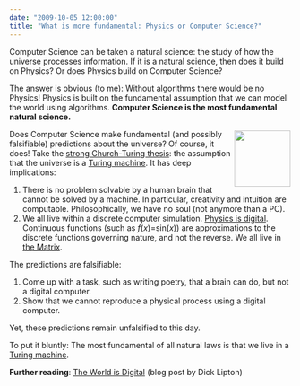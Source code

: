 ```yaml
---
date: "2009-10-05 12:00:00"
title: "What is more fundamental: Physics or Computer Science?"
---
```




Computer Science can be taken a natural science: the study of how the universe processes information. If it is a natural science, then does it build on Physics? Or does Physics build on Computer Science?

The answer is obvious (to me): Without algorithms there would be no Physics! Physics is built on the fundamental assumption that we can model the world using algorithms. __Computer Science is the most fundamental natural science.__

<img decoding="async" style="float: right; margin: 2px; width: 100px;" src="https://upload.wikimedia.org/wikipedia/commons/thumb/3/3d/Maquina.png/800px-Maquina.png" alt />Does Computer Science make fundamental (and possibly falsifiable) predictions about the universe? Of course, it does! Take the [strong Church-Turing thesis](https://en.wikipedia.org/wiki/Church%E2%80%93Turing_thesis): the assumption that the universe is a [Turing machine](https://en.wikipedia.org/wiki/Turing_machine). It has deep implications:

1. There is no problem solvable by a human brain that cannot be solved by a machine. In particular, creativity and intuition are computable. Philosophically, we have no soul (not anymore than a PC).
1. We all live within a discrete computer simulation. [Physics is digital](https://en.wikipedia.org/wiki/Digital_physics). Continuous functions (such as <em>f</em>(<em>x</em>)=sin(<em>x</em>)) are approximations to the discrete functions governing nature, and not the reverse. We all live in [the Matrix](https://en.wikipedia.org/wiki/Matrix_movie).


The predictions are falsifiable:

1. Come up with a task, such as writing poetry, that a brain can do, but not a digital computer.
1. Show that we cannot reproduce a physical process using a digital computer.


Yet, these predictions remain unfalsified to this day.

To put it bluntly: The most fundamental of all natural laws is that we live in a [Turing machine](https://en.wikipedia.org/wiki/Turing_machine).

__Further reading__: [The World is Digital](https://rjlipton.wordpress.com/2009/10/04/the-world-is-digital/) (blog post by Dick Lipton)

